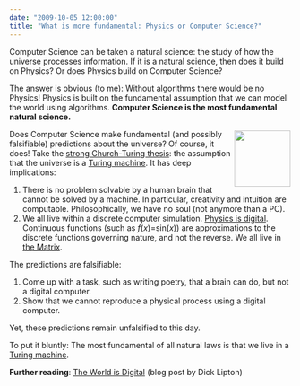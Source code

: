 ```yaml
---
date: "2009-10-05 12:00:00"
title: "What is more fundamental: Physics or Computer Science?"
---
```




Computer Science can be taken a natural science: the study of how the universe processes information. If it is a natural science, then does it build on Physics? Or does Physics build on Computer Science?

The answer is obvious (to me): Without algorithms there would be no Physics! Physics is built on the fundamental assumption that we can model the world using algorithms. __Computer Science is the most fundamental natural science.__

<img decoding="async" style="float: right; margin: 2px; width: 100px;" src="https://upload.wikimedia.org/wikipedia/commons/thumb/3/3d/Maquina.png/800px-Maquina.png" alt />Does Computer Science make fundamental (and possibly falsifiable) predictions about the universe? Of course, it does! Take the [strong Church-Turing thesis](https://en.wikipedia.org/wiki/Church%E2%80%93Turing_thesis): the assumption that the universe is a [Turing machine](https://en.wikipedia.org/wiki/Turing_machine). It has deep implications:

1. There is no problem solvable by a human brain that cannot be solved by a machine. In particular, creativity and intuition are computable. Philosophically, we have no soul (not anymore than a PC).
1. We all live within a discrete computer simulation. [Physics is digital](https://en.wikipedia.org/wiki/Digital_physics). Continuous functions (such as <em>f</em>(<em>x</em>)=sin(<em>x</em>)) are approximations to the discrete functions governing nature, and not the reverse. We all live in [the Matrix](https://en.wikipedia.org/wiki/Matrix_movie).


The predictions are falsifiable:

1. Come up with a task, such as writing poetry, that a brain can do, but not a digital computer.
1. Show that we cannot reproduce a physical process using a digital computer.


Yet, these predictions remain unfalsified to this day.

To put it bluntly: The most fundamental of all natural laws is that we live in a [Turing machine](https://en.wikipedia.org/wiki/Turing_machine).

__Further reading__: [The World is Digital](https://rjlipton.wordpress.com/2009/10/04/the-world-is-digital/) (blog post by Dick Lipton)

